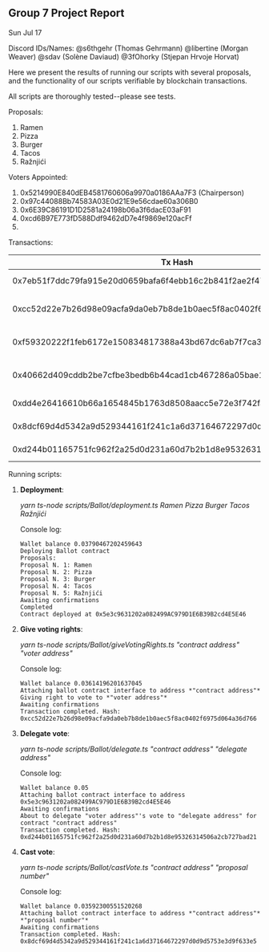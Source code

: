 ## Group 7 Project Report

Sun Jul 17

Discord IDs/Names: @s6thgehr (Thomas Gehrmann) @libertine (Morgan Weaver) @sdav (Solène Daviaud) @3fOhorky (Stjepan Hrvoje Horvat)

Here we present the results of running our scripts with several proposals, and the functionality of our scripts verifiable by blockchain transactions.

All scripts are thoroughly tested--please see tests.

Proposals:

1. Ramen
2. Pizza
3. Burger
4. Tacos
5. Ražnjići

Voters Appointed:

1. 0x5214990E840dEB4581760606a9970a0186AAa7F3 (Chairperson)
2. 0x97c44088Bb74583A03E0d21E9e56cdae60a306B0
3. 0x6E39C86191D1D2581a24198b06a3f6dacE03aF91
4. 0xcd6B97E773fD588Ddf9462dD7e4f9869e120acFf
5.

Transactions:

| Tx Hash                                                            | From                                       | To  | Action            | Notes             |
| ------------------------------------------------------------------ | ------------------------------------------ | --- | ----------------- | ----------------- |
| 0x7eb51f7ddc79fa915e20d0659bafa6f4ebb16c2b841f2ae2f479c2ae39dc3ec3 | 0x5214990E840dEB4581760606a9970a0186AAa7F3 |     | run deployment.ts | Contract Creation |
|0xcc52d22e7b26d98e09acfa9da0eb7b8de1b0aec5f8ac0402f6975d064a36d766|0x5214990E840dEB4581760606a9970a0186AAa7F3|0x5e3c9631202a082499AC979D1E6B39B2cd4E5E46|run giveVotingRights.ts|Giving voting rights|
|0xf59320222f1feb6172e150834817388a43bd67dc6ab7f7ca325fe4fb777b907e|0x5214990E840dEB4581760606a9970a0186AAa7F3|0x5e3c9631202a082499AC979D1E6B39B2cd4E5E46|run giveVotingRights.ts|Giving voting rights|
|0x40662d409cddb2be7cfbe3bedb6b44cad1cb467286a05bae1031c7aa92c57dc1|0x5214990E840dEB4581760606a9970a0186AAa7F3|0x5e3c9631202a082499AC979D1E6B39B2cd4E5E46|run giveVotingRights.ts|Giving voting rights|
|0xdd4e26416610b66a1654845b1763d8508aacc5e72e3f742fa86094137c6b6d3a|0x6e39c86191d1d2581a24198b06a3f6dace03af91|0x5e3c9631202a082499AC979D1E6B39B2cd4E5E46|run castVote.ts|Vote on proposal|
|0x8dcf69d4d5342a9d529344161f241c1a6d37164672297d0d9d5753e3d9f633e5|0x5214990e840deb4581760606a9970a0186aaa7f3|0x5e3c9631202a082499AC979D1E6B39B2cd4E5E46|run castVote.ts|Vote on proposal|
|0xd244b01165751fc962f2a25d0d231a60d7b2b1d8e95326314506a2cb727bad21|0x97c44088Bb74583A03E0d21E9e56cdae60a306B0|0x5e3c9631202a082499AC979D1E6B39B2cd4E5E46|run delegate.ts|Delegate vote| 

Running scripts:

1. **Deployment**:

   *yarn ts-node scripts/Ballot/deployment.ts Ramen Pizza Burger Tacos Ražnjići*
   
   Console log:
   ```
   Wallet balance 0.03790467202459643
   Deploying Ballot contract
   Proposals:
   Proposal N. 1: Ramen
   Proposal N. 2: Pizza
   Proposal N. 3: Burger
   Proposal N. 4: Tacos
   Proposal N. 5: Ražnjići
   Awaiting confirmations
   Completed
   Contract deployed at 0x5e3c9631202a082499AC979D1E6B39B2cd4E5E46
   ```

2. **Give voting rights**:

   *yarn ts-node scripts/Ballot/giveVotingRights.ts "contract address" "voter address"*
   
   Console log:
   ```
   Wallet balance 0.03614196201637045
   Attaching ballot contract interface to address *"contract address"*
   Giving right to vote to *"voter address"*
   Awaiting confirmations
   Transaction completed. Hash: 0xcc52d22e7b26d98e09acfa9da0eb7b8de1b0aec5f8ac0402f6975d064a36d766
   ```
   
3. **Delegate vote**:

   *yarn ts-node scripts/Ballot/delegate.ts "contract address" "delegate address"*
   
   Console log:
   ```
   Wallet balance 0.05
   Attaching ballot contract interface to address 0x5e3c9631202a082499AC979D1E6B39B2cd4E5E46
   Awaiting confirmations
   About to delegate "voter address"'s vote to "delegate address" for contract "contract address"
   Transaction completed. Hash: 0xd244b01165751fc962f2a25d0d231a60d7b2b1d8e95326314506a2cb727bad21
   ```
   
4. **Cast vote**:

   *yarn ts-node scripts/Ballot/castVote.ts "contract address" "proposal number"*
   
   Console log:
   ```
   Wallet balance 0.03592300551520268
   Attaching ballot contract interface to address *"contract address"* *"proposal number"*
   Awaiting confirmations
   Transaction completed. Hash: 0x8dcf69d4d5342a9d529344161f241c1a6d37164672297d0d9d5753e3d9f633e5
   ```
   



